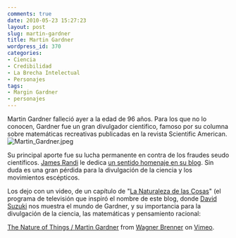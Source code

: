 ```yaml
---
comments: true
date: 2010-05-23 15:27:23
layout: post
slug: martin-gardner
title: Martin Gardner
wordpress_id: 370
categories:
- Ciencia
- Credibilidad
- La Brecha Intelectual
- Personajes
tags:
- Margin Gardner
- personajes
---
```


Martin Gardner falleció ayer a la edad de 96 años. Para los que no lo conocen, Gardner fue un gran divulgador cientifico, famoso por su columna sobre matemáticas recreativas publicadas en la revista Scientific American.![Martin_Gardner.jpeg](http://www.lnds.net/blog/images/Martin_Gardner.jpeg)

Su principal aporte fue su lucha permanente en contra de los fraudes seudo científicos. [James Randi](http://www.lnds.net/blog/2010/03/james-randi-una-leccion-de-escepticismo.html) le dedica [un sentido homenaje en su blog](http://www.randi.org/site/index.php/swift-blog/995-my-world-is-a-little-darker.html). Sin duda es una gran pérdida para la divulgación de la ciencia y los movimientos escépticos.

Los dejo con un video, de un capítulo de "[La Naturaleza de las Cosas](http://www.cbc.ca/documentaries/natureofthings/)" (el programa de televisión que inspiró el nombre de este blog, donde [David Suzuki](http://www.davidsuzuki.org/) nos muestra el mundo de Gardner, y su importancia para la divulgación de la ciencia, las matemáticas y pensamiento racional:

  


  





[The Nature of Things / Martin Gardner](http://vimeo.com/7176521) from [Wagner Brenner](http://vimeo.com/wbrenner) on [Vimeo](http://vimeo.com).



